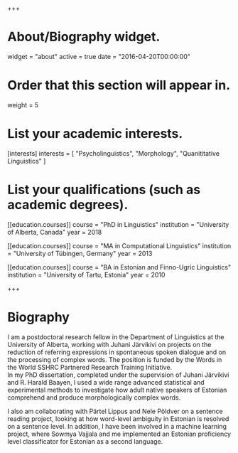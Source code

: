 +++
# About/Biography widget.
widget = "about"
active = true
date = "2016-04-20T00:00:00"

# Order that this section will appear in.
weight = 5

# List your academic interests.
[interests]
  interests = [
    "Psycholinguistics",
    "Morphology",
    "Quanititative Linguistics"
  ]

# List your qualifications (such as academic degrees).
[[education.courses]]
  course = "PhD in Linguistics"
  institution = "University of Alberta, Canada"
  year = 2018

[[education.courses]]
  course = "MA in Computational Linguistics"
  institution = "University of Tübingen, Germany"
  year = 2013

[[education.courses]]
  course = "BA in Estonian and Finno-Ugric Linguistics"
  institution = "University of Tartu, Estonia"
  year = 2010
 
+++

# Biography

I am a postdoctoral research fellow in the Department of Linguistics at the University of Alberta, working with Juhani Järvikivi on projects on the reduction of referring expressions in spontaneous spoken dialogue and on the processing of complex words. The position is funded by the Words in the World SSHRC Partnered Research Training Initiative.   
In my PhD dissertation, completed under the supervision of Juhani Järvikivi and R. Harald Baayen, I used a wide range advanced statistical and experimental methods to investigate how adult native speakers of Estonian comprehend and produce morphologically complex words.

I also am collaborating with Pärtel Lippus and Nele Põldver on a sentence reading project, looking at how word-level ambiguity in Estonian is resolved on a sentence level. In addition, I have been involved in a machine learning project, where Sowmya Vajjala and me implemented an Estonian proficiency level classificator for Estonian as a second language.
 
